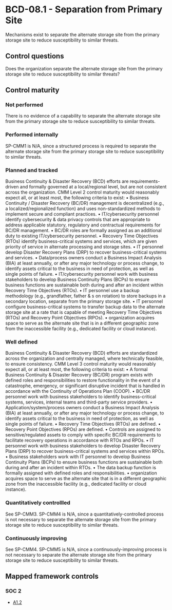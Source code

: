 # BCD-08.1 - Separation from Primary Site
Mechanisms exist to separate the alternate storage site from the primary storage site to reduce susceptibility to similar threats.
## Control questions
Does the organization separate the alternate storage site from the primary storage site to reduce susceptibility to similar threats?
## Control maturity
### Not performed
There is no evidence of a capability to separate the alternate storage site from the primary storage site to reduce susceptibility to similar threats.
### Performed internally
SP-CMM1 is N/A, since a structured process is required to separate the alternate storage site from the primary storage site to reduce susceptibility to similar threats.
### Planned and tracked
Business Continuity & Disaster Recovery (BCD) efforts are requirements-driven and formally governed at a local/regional level, but are not consistent across the organization. CMM Level 2 control maturity would reasonably expect all, or at least most, the following criteria to exist:
•	Business Continuity / Disaster Recovery (BC/DR) management is decentralized (e.g., a localized/regionalized function) and uses non-standardized methods to implement secure and compliant practices.
•	IT/cybersecurity personnel identify cybersecurity & data privacy controls that are appropriate to address applicable statutory, regulatory and contractual requirements for BC/DR management.
•	BC/DR roles are formally assigned as an additional duty to existing IT/cybersecurity personnel.
•	Recovery Time Objectives (RTOs) identify business-critical systems and services, which are given priority of service in alternate processing and storage sites.
•	IT personnel develop Disaster Recovery Plans (DRP) to recover business-critical systems and services.
•	Data/process owners conduct a Business Impact Analysis (BIA) at least annually, or after any major technology or process change, to identify assets critical to the business in need of protection, as well as single points of failure.
•	IT/cybersecurity personnel work with business stakeholders to develop Business Continuity Plans (BCPs) to ensure business functions are sustainable both during and after an incident within Recovery Time Objectives (RTOs).
•	IT personnel use a backup methodology (e.g., grandfather, father & s on rotation) to store backups in a secondary location, separate from the primary storage site.
•	IT personnel configure business-critical systems to transfer backup data to the alternate storage site at a rate that is capable of meeting Recovery Time Objectives (RTOs) and Recovery Point Objectives (RPOs).
•	organization acquires space to serve as the alternate site that is in a different geographic zone from the inaccessible facility (e.g., dedicated facility or cloud instance).
### Well defined
Business Continuity & Disaster Recovery (BCD) efforts are standardized across the organization and centrally managed, where technically feasible, to ensure consistency. CMM Level 3 control maturity would reasonably expect all, or at least most, the following criteria to exist:
•	A formal Business Continuity & Disaster Recovery (BC/DR) program exists with defined roles and responsibilities to restore functionality in the event of a catastrophe, emergency, or significant disruptive incident that is handled in accordance with the Continuity of Operations Plan (COOP).
•	BC/DR personnel work with business stakeholders to identify business-critical systems, services, internal teams and third-party service providers.
•	Application/system/process owners conduct a Business Impact Analysis (BIA) at least annually, or after any major technology or process change, to identify assets critical to the business in need of protection, as well as single points of failure.
•	Recovery Time Objectives (RTOs) are defined.
•	Recovery Point Objectives (RPOs) are defined.
•	Controls are assigned to sensitive/regulated assets to comply with specific BC/DR requirements to facilitate recovery operations in accordance with RTOs and RPOs.
•	IT personnel work with business stakeholders to develop Disaster Recovery Plans (DRP) to recover business-critical systems and services within RPOs.
•	Business stakeholders work with IT personnel to develop Business Continuity Plans (BCPs) to ensure business functions are sustainable both during and after an incident within RTOs.
•	The data backup function is formally assigned with defined roles and responsibilities.
•	organization acquires space to serve as the alternate site that is in a different geographic zone from the inaccessible facility (e.g., dedicated facility or cloud instance).
### Quantitatively controllled
See SP-CMM3. SP-CMM4 is N/A, since a quantitatively-controlled process is not necessary to separate the alternate storage site from the primary storage site to reduce susceptibility to similar threats.
### Continuously improving
See SP-CMM4. SP-CMM5 is N/A, since a continuously-improving process is not necessary to separate the alternate storage site from the primary storage site to reduce susceptibility to similar threats.
## Mapped framework controls
### SOC 2
- [A1.2](../soc2/a12.md)
